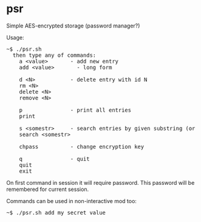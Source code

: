 # psr
Simple AES-encrypted storage (password manager?)

Usage:
<pre>
~$ ./psr.sh
  then type any of commands:
    a &lt;value&gt;       - add new entry
    add &lt;value&gt;       - long form

    d &lt;N&gt;           - delete entry with id N
    rm &lt;N&gt;
    delete &lt;N&gt;
    remove &lt;N&gt;

    p               - print all entries
    print

    s &lt;somestr&gt;     - search entries by given substring (or extended regex pattern)
    search &lt;somestr&gt;

    chpass          - change encryption key

    q               - quit
    quit
    exit
</pre>

On first command in session it will require password.
This password will be remembered for current session.


Commands can be used in non-interactive mod too:
<pre>
~$ ./psr.sh add my secret value
</pre>

